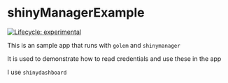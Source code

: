
<!-- README.md is generated from README.Rmd. Please edit that file -->

# shinyManagerExample

<!-- badges: start -->

[![Lifecycle:
experimental](https://img.shields.io/badge/lifecycle-experimental-orange.svg)](https://www.tidyverse.org/lifecycle/#experimental)
<!-- badges: end -->

This is an sample app that runs with `golem` and `shinymanager`

It is used to demonstrate how to read credentials and use these in the
app

I use `shinydashboard`
